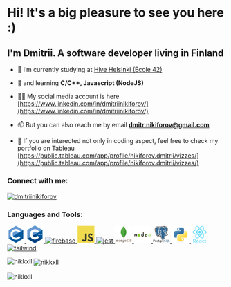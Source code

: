 <h1 align="left">Hi! It's a big pleasure to see you here :)</h1>
<h2 align="left">I'm Dmitrii. A software developer living in Finland</h2>

- 🔭 I’m currently studying at <a href="https://www.hive.fi/en/">Hive Helsinki (École 42)</a>

- 🌱 and learning **C/C++, Javascript (NodeJS)**

- 👨‍💻 My social media account is here [https://www.linkedin.com/in/dmitriinikiforov/](https://www.linkedin.com/in/dmitriinikiforov/)

- 📫 But you can also reach me by email **dmitr.nikiforov@gmail.com**

- 💼 If you are interected not only in coding aspect, feel free to check my portfolio on Tableau [https://public.tableau.com/app/profile/nikiforov.dmitrii/vizzes/](https://public.tableau.com/app/profile/nikiforov.dmitrii/vizzes/)

<h3 align="left">Connect with me:</h3>
<p align="left">
<a href="https://linkedin.com/in/dmitriinikiforov" target="blank"><img align="center" src="https://raw.githubusercontent.com/rahuldkjain/github-profile-readme-generator/master/src/images/icons/Social/linked-in-alt.svg" alt="dmitriinikiforov" height="30" width="40" /></a>
</p>

<h3 align="left">Languages and Tools:</h3>
<p align="left"> <a href="https://www.cprogramming.com/" target="_blank" rel="noreferrer"> <img src="https://raw.githubusercontent.com/devicons/devicon/master/icons/c/c-original.svg" alt="c" width="40" height="40"/> </a> <a href="https://www.w3schools.com/cpp/" target="_blank" rel="noreferrer"> <img src="https://raw.githubusercontent.com/devicons/devicon/master/icons/cplusplus/cplusplus-original.svg" alt="cplusplus" width="40" height="40"/> </a> <a href="https://firebase.google.com/" target="_blank" rel="noreferrer"> <img src="https://www.vectorlogo.zone/logos/firebase/firebase-icon.svg" alt="firebase" width="40" height="40"/> </a> <a href="https://developer.mozilla.org/en-US/docs/Web/JavaScript" target="_blank" rel="noreferrer"> <img src="https://raw.githubusercontent.com/devicons/devicon/master/icons/javascript/javascript-original.svg" alt="javascript" width="40" height="40"/> </a> <a href="https://jestjs.io" target="_blank" rel="noreferrer"> <img src="https://www.vectorlogo.zone/logos/jestjsio/jestjsio-icon.svg" alt="jest" width="40" height="40"/> </a> <a href="https://www.mongodb.com/" target="_blank" rel="noreferrer"> <img src="https://raw.githubusercontent.com/devicons/devicon/master/icons/mongodb/mongodb-original-wordmark.svg" alt="mongodb" width="40" height="40"/> </a> <a href="https://nodejs.org" target="_blank" rel="noreferrer"> <img src="https://raw.githubusercontent.com/devicons/devicon/master/icons/nodejs/nodejs-original-wordmark.svg" alt="nodejs" width="40" height="40"/> </a> <a href="https://www.postgresql.org" target="_blank" rel="noreferrer"> <img src="https://raw.githubusercontent.com/devicons/devicon/master/icons/postgresql/postgresql-original-wordmark.svg" alt="postgresql" width="40" height="40"/> </a> <a href="https://www.python.org" target="_blank" rel="noreferrer"> <img src="https://raw.githubusercontent.com/devicons/devicon/master/icons/python/python-original.svg" alt="python" width="40" height="40"/> </a> <a href="https://reactjs.org/" target="_blank" rel="noreferrer"> <img src="https://raw.githubusercontent.com/devicons/devicon/master/icons/react/react-original-wordmark.svg" alt="react" width="40" height="40"/> </a> <a href="https://tailwindcss.com/" target="_blank" rel="noreferrer"> <img src="https://www.vectorlogo.zone/logos/tailwindcss/tailwindcss-icon.svg" alt="tailwind" width="40" height="40"/> </a> </p>

<p><img align="left" src="https://github-readme-stats.vercel.app/api/top-langs?username=nikkxll&show_icons=true&locale=en&layout=compact" alt="nikkxll"/></p>

<p>&nbsp;<img align="center" src="https://github-readme-stats.vercel.app/api?username=nikkxll&show_icons=true&locale=en" alt="nikkxll" /></p>

<p><img align="center" src="https://github-readme-streak-stats.herokuapp.com/?user=nikkxll&" alt="nikkxll" /></p>
